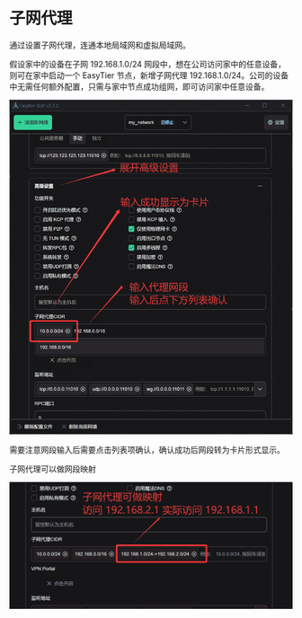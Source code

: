 # 子网代理

通过设置子网代理，连通本地局域网和虚拟局域网。

假设家中的设备在子网 192.168.1.0/24 网段中，想在公司访问家中的任意设备，则可在家中启动一个 EasyTier 节点，新增子网代理 192.168.1.0/24。公司的设备中无需任何额外配置，只需与家中节点成功组网，即可访问家中任意设备。

![子网代理配置](/assets/cn/subnet.png)

需要注意网段输入后需要点击列表项确认，确认成功后网段转为卡片形式显示。

子网代理可以做网段映射

![子网代理配置](/assets/cn/subnet-mapping.png)

